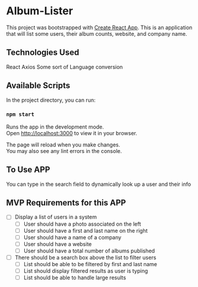 # Album-Lister

This project was bootstrapped with [Create React App](https://github.com/facebook/create-react-app).
This is an application that will list some users, their album counts, website, and company name.

## Technologies Used
React
Axios
Some sort of Language conversion

## Available Scripts

In the project directory, you can run:

### `npm start`

Runs the app in the development mode.\
Open [http://localhost:3000](http://localhost:3000) to view it in your browser.

The page will reload when you make changes.\
You may also see any lint errors in the console.

## To Use APP
You can type in the search field to dynamically look up a user and their info

## MVP Requirements for this APP
- [ ] Display a list of users in a system
  - [ ] User should have a photo associated on the left
  - [ ] User should have a first and last name on the right
  - [ ] User should have a name of a company
  - [ ] User should have a website
  - [ ] User should have a total number of albums published
- [ ] There should be a search box above the list to filter users
  - [ ] List should be able to be filtered by first and last name
  - [ ] List should display filtered results as user is typing
  - [ ] List should be able to handle large results
